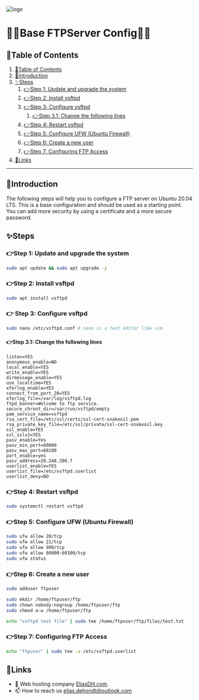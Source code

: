![logo](https://eliasdh.com/assets/media/images/logo-github.png)
# 💙🤍Base FTPServer Config🤍💙

## 📘Table of Contents

1. [📘Table of Contents](#📘table-of-contents)
2. [🖖Introduction](#🖖introduction)
3. [✨Steps](#✨steps)
    1. [👉Step 1: Update and upgrade the system](#👉step-1-update-and-upgrade-the-system)
    2. [👉Step 2: Install vsftpd](#👉step-2-install-vsftpd)
    3. [👉Step 3: Configure vsftpd](#👉step-3-configure-vsftpd)
        1. [👉Step 3.1: Change the following lines](#👉step-3.1-change-the-following-lines)
    4. [👉Step 4: Restart vsftpd](#👉step-4-restart-vsftpd)
    5. [👉Step 5: Configure UFW (Ubuntu Firewall)](#👉-step-5-configure-ufw-ubuntu-firewall)
    6. [👉Step 6: Create a new user](#👉step-6-create-a-new-user)
    7. [👉Step 7: Configuring FTP Access](#👉step-7-configuring-ftp-access)
4. [🔗Links](#🔗links)

---

## 🖖Introduction

The following steps will help you to configure a FTP server on Ubuntu 20.04 LTS. This is a base configuration and should be used as a starting point. You can add more security by using a certificate and a more secure password.

## ✨Steps

### 👉Step 1: Update and upgrade the system
```bash
sudo apt update && sudo apt upgrade -y
```

### 👉Step 2: Install vsftpd
```bash
sudo apt install vsftpd
```

### 👉 Step 3: Configure vsftpd
```bash
sudo nano /etc/vsftpd.conf # nano is a text editor like vim
```

#### 👉Step 3.1: Change the following lines
```text
listen=YES 
anonymous_enable=NO 
local_enable=YES 
write_enable=YES 
dirmessage_enable=YES 
use_localtime=YES 
xferlog_enable=YES 
connect_from_port_20=YES 
xferlog_file=/var/log/vsftpd.log 
ftpd_banner=Welcome to ftp service.
secure_chroot_dir=/var/run/vsftpd/empty 
pam_service_name=vsftpd 
rsa_cert_file=/etc/ssl/certs/ssl-cert-snakeoil.pem 
rsa_private_key_file=/etc/ssl/private/ssl-cert-snakeoil.key 
ssl_enable=YES 
ssl_sslv2=YES 
pasv_enable=Yes 
pasv_min_port=60000 
pasv_max_port=60100 
port_enable=yes 
pasv_address=20.248.200.7 
userlist_enable=YES
userlist_file=/etc/vsftpd.userlist 
userlist_deny=NO
```

### 👉Step 4: Restart vsftpd
```bash
sudo systemctl restart vsftpd
```

### 👉Step 5: Configure UFW (Ubuntu Firewall)
```bash
sudo ufw allow 20/tcp
sudo ufw allow 21/tcp
sudo ufw allow 990/tcp
sudo ufw allow 60000:60100/tcp
sudo ufw status
```

### 👉Step 6: Create a new user
```bash
sudo adduser ftpuser

sudo mkdir /home/ftpuser/ftp
sudo chown nobody:nogroup /home/ftpuser/ftp
sudo chmod a-w /home/ftpuser/ftp

echo "vsftpd test file" | sudo tee /home/ftpuser/ftp/files/test.txt
```

### 👉Step 7: Configuring FTP Access
```bash
echo "ftpuser" | sudo tee -a /etc/vsftpd.userlist
```

## 🔗Links
- 👯 Web hosting company [EliasDH.com](https://eliasdh.com).
- 📫 How to reach us elias.dehondt@outlook.com